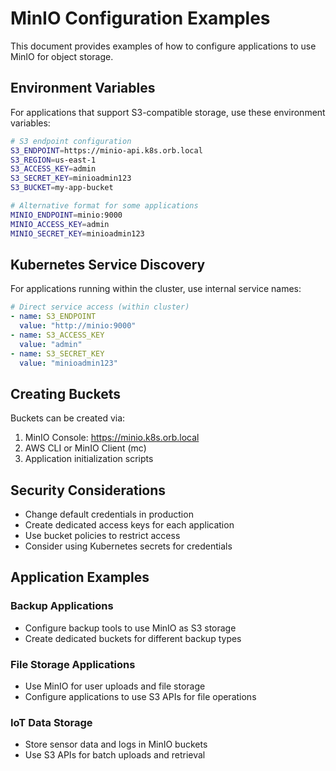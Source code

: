 # MinIO Configuration Examples

This document provides examples of how to configure applications to use MinIO for object storage.

## Environment Variables

For applications that support S3-compatible storage, use these environment variables:

```bash
# S3 endpoint configuration
S3_ENDPOINT=https://minio-api.k8s.orb.local
S3_REGION=us-east-1
S3_ACCESS_KEY=admin
S3_SECRET_KEY=minioadmin123
S3_BUCKET=my-app-bucket

# Alternative format for some applications
MINIO_ENDPOINT=minio:9000
MINIO_ACCESS_KEY=admin
MINIO_SECRET_KEY=minioadmin123
```

## Kubernetes Service Discovery

For applications running within the cluster, use internal service names:

```yaml
# Direct service access (within cluster)
- name: S3_ENDPOINT
  value: "http://minio:9000"
- name: S3_ACCESS_KEY
  value: "admin"
- name: S3_SECRET_KEY
  value: "minioadmin123"
```

## Creating Buckets

Buckets can be created via:
1. MinIO Console: https://minio.k8s.orb.local
2. AWS CLI or MinIO Client (mc)
3. Application initialization scripts

## Security Considerations

- Change default credentials in production
- Create dedicated access keys for each application
- Use bucket policies to restrict access
- Consider using Kubernetes secrets for credentials

## Application Examples

### Backup Applications
- Configure backup tools to use MinIO as S3 storage
- Create dedicated buckets for different backup types

### File Storage Applications  
- Use MinIO for user uploads and file storage
- Configure applications to use S3 APIs for file operations

### IoT Data Storage
- Store sensor data and logs in MinIO buckets
- Use S3 APIs for batch uploads and retrieval